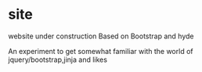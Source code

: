 site
====

website under construction 
Based on Bootstrap and hyde 

An experiment to get somewhat familiar with the world of jquery/bootstrap,jinja and likes
